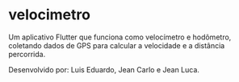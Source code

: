 # velocimetro

Um aplicativo Flutter que funciona como velocímetro e hodômetro, coletando dados de GPS para calcular a velocidade e a distância percorrida.

Desenvolvido por: Luis Eduardo, Jean Carlo e Jean Luca.
